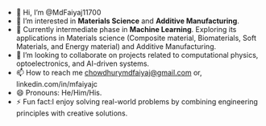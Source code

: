 - 👋 Hi, I’m @MdFaiyaj11700
- 👀 I’m interested in  **Materials Science** and **Additive Manufacturing**. 
- 🌱 Currently intermediate phase in **Machine Learning**. Exploring its applications in Materials science (Composite material, Biomaterials, Soft Materials, and Energy material) and Additive Manufacturing. 
- 💞️ I’m looking to collaborate on projects related to computational physics, optoelectronics, and AI-driven systems.  
- 📫 How to reach me chowdhurymdfaiyaj@gmail.com or, linkedin.com/in/mfaiyajc
- 😄 Pronouns: He/Him/His.
- ⚡ Fun fact:I enjoy solving real-world problems by combining engineering principles with creative solutions. 

<!---
MdFaiyaj11700/MdFaiyaj11700 is a ✨ special ✨ repository because its `README.md` (this file) appears on your GitHub profile.
You can click the Preview link to take a look at your changes.
--->
